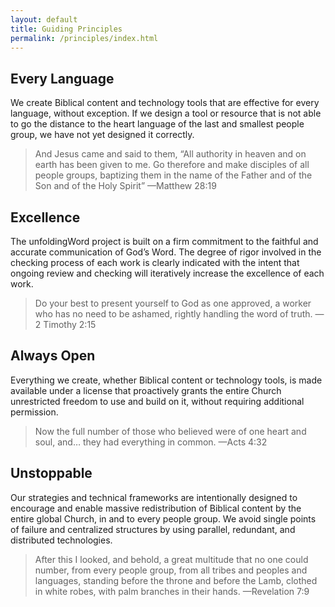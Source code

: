 ```yaml
---
layout: default
title: Guiding Principles
permalink: /principles/index.html
---
```


Every Language
--------------

We create Biblical content and technology tools that are effective for
every language, without exception. If we design a tool or resource that
is not able to go the distance to the heart language of the last and
smallest people group, we have not yet designed it correctly.

> And Jesus came and said to them, “All authority in heaven and on earth
> has been given to me. Go therefore and make disciples of all people
> groups, baptizing them in the name of the Father and of the Son and of
> the Holy Spirit” —Matthew 28:19

Excellence
----------

The unfoldingWord project is built on a firm commitment to the faithful
and accurate communication of God’s Word. The degree of rigor involved
in the checking process of each work is clearly indicated with the
intent that ongoing review and checking will iteratively increase the
excellence of each work.

> Do your best to present yourself to God as one approved, a worker who
> has no need to be ashamed, rightly handling the word of truth. —2
> Timothy 2:15

Always Open
-----------

Everything we create, whether Biblical content or technology tools, is
made available under a license that proactively grants the entire Church
unrestricted freedom to use and build on it, without requiring
additional permission.

> Now the full number of those who believed were of one heart and soul,
> and… they had everything in common. —Acts 4:32

Unstoppable
-----------

Our strategies and technical frameworks are intentionally designed to
encourage and enable massive redistribution of Biblical content by the
entire global Church, in and to every people group. We avoid single
points of failure and centralized structures by using parallel,
redundant, and distributed technologies.

> After this I looked, and behold, a great multitude that no one could
> number, from every people group, from all tribes and peoples and
> languages, standing before the throne and before the Lamb, clothed in
> white robes, with palm branches in their hands. —Revelation 7:9
